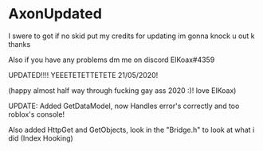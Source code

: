 # AxonUpdated
I swere to got if no skid put my credits for updating im gonna knock u out k thanks

Also if you have any problems dm me on discord
ElKoax#4359


UPDATED!!!! YEEETETETTETETE 21/05/2020!

(happy almost half way through fucking gay ass 2020 :)! love ElKoax)

UPDATE: Added GetDataModel, now Handles error's correctly and too roblox's console!

Also added HttpGet and GetObjects, look in the "Bridge.h" to look at what i did (Index Hooking)